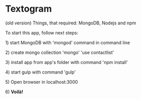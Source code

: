 # Textogram
(old version)
Things, that required:
MongoDB, Nodejs and npm

<p>To start this app, follow next steps:</p>
<p>1) start MongoDB with 'mongod' command in command line</p>
<p>2) create mongo collection 'mongo' 'use contactlist'</p>
<p>3) install app from app's folder with command 'npm install'</p>
<p>4) start gulp with command 'gulp'</p>
<p>5) Open browser in localhost:3000</p>
<p>6) <b>Voilà!</b></p>
